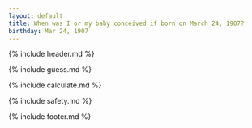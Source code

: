 ```yaml
---
layout: default
title: When was I or my baby conceived if born on March 24, 1907?
birthday: Mar 24, 1907
---
```


{% include header.md %}

{% include guess.md %}

{% include calculate.md %}

{% include safety.md %}

{% include footer.md %}



